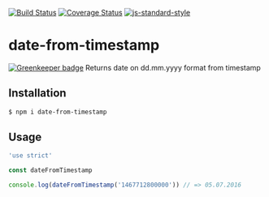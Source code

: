 [![Build Status](https://travis-ci.org/telemark/date-from-timestamp.svg?branch=master)](https://travis-ci.org/telemark/date-from-timestamp)
[![Coverage Status](https://coveralls.io/repos/telemark/date-from-timestamp/badge.svg?branch=master&service=github)](https://coveralls.io/github/telemark/date-from-timestamp?branch=master)
[![js-standard-style](https://img.shields.io/badge/code%20style-standard-brightgreen.svg?style=flat)](https://github.com/feross/standard)
# date-from-timestamp

[![Greenkeeper badge](https://badges.greenkeeper.io/telemark/date-from-timestamp.svg)](https://greenkeeper.io/)
Returns date on dd.mm.yyyy format from timestamp

## Installation

```sh
$ npm i date-from-timestamp
```

## Usage
```javascript
'use strict'

const dateFromTimestamp

console.log(dateFromTimestamp('1467712800000')) // => 05.07.2016

```